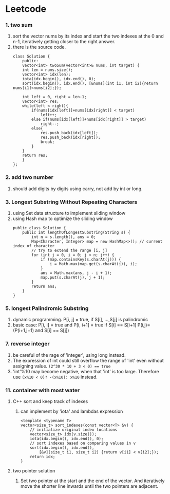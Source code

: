# Leetcode

### 1. two sum

1. sort the vector nums by its index and start the two indexes at the 0 and n-1, iteratively getting closer to the right answer.
2. there is the source code.
	```
	class Solution {
		public:
	    vector<int> twoSum(vector<int>& nums, int target) {
		int len = nums.size();
		vector<int> idx(len);
		iota(idx.begin(), idx.end(), 0);
		sort(idx.begin(), idx.end(), [&nums](int i1, int i2){return nums[i1]<nums[i2];});
		
		int left = 0, right = len-1;
		vector<int> res;
		while(left < right){
		    if(nums[idx[left]]+nums[idx[right]] < target)
		        left++;
		    else if(nums[idx[left]]+nums[idx[right]] > target)
		        right--;
		    else{
		        res.push_back(idx[left]);
		        res.push_back(idx[right]);
		        break;
		    }
		}
		return res;
	    }
	};
	```

### 2. add two number

1. should add digits by digits using carry, not add by int or long.

### 3. Longest Substring Without Repeating Characters

1. using Set data structure to implement sliding window
2. using Hash map to optimize the sliding window
	```
	public class Solution {
		public int lengthOfLongestSubstring(String s) {
			int n = s.length(), ans = 0;
			Map<Character, Integer> map = new HashMap<>(); // current index of character
			// try to extend the range [i, j]
			for (int j = 0, i = 0; j < n; j++) {
				if (map.containsKey(s.charAt(j))) {
					i = Math.max(map.get(s.charAt(j)), i);
				}
				ans = Math.max(ans, j - i + 1);
				map.put(s.charAt(j), j + 1);
			}
			return ans;
		}
	}
	```

### 5. longest Palindromic Substring

1. dynamic programming. 
	P[i, j] = true, if S[i], ...,S[j] is palindromic
2. basic case: P[i, i] = true and P[i, i+1] = true if S[i] == S[i+1]
	P(i,j)=(P(i+1,j−1) and S[i] == S[j])

	

### 7. reverse integer

1. be careful of the rage of 'integer', using long instead.
2. The expression of int could still overflow the range of 'int' even without assigning value.
    `(2^30 * 10 + 3 < 0) == true`
3. 'int'%10 may become negative, when that 'int' is too large.
    Therefore use `(x%10 < 0)? -(x%10): x%10` instead.

### 11. container with most water

1. C++ sort and keep track of indexes
    1. can implement by 'iota' and lambdas expression
        
        ```
        <template <typename T>
        vector<size_t> sort_indexes(const vector<T> &v) {
            // initialize original index locations
            vector<size_t> idx(v.size());
            iota(idx.begin(), idx.end(), 0);
            // sort indexes based on comparing values in v
            sort(idx.begin(), idx.end(),
                [&v](size_t i1, size_t i2) {return v[i1] < v[i2];});
            return idx;
        }
        ``` 

2. two pointer solution
    1. Set two pointer at the start and the end of the vector. And iteratively move the shorter line inwards until the two pointers are adjacent.
